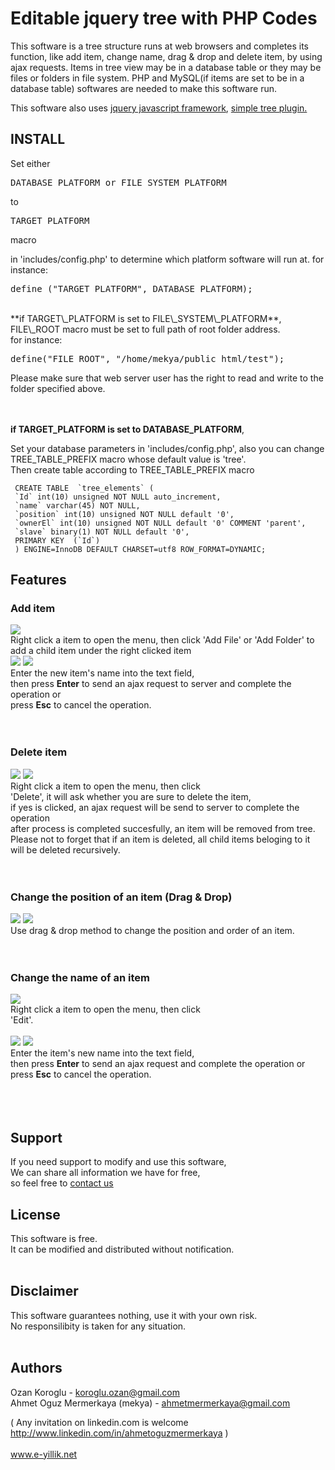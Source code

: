 # Editable jquery tree with PHP Codes #
This software is a tree structure runs at web browsers
and completes its function, like add item,
change name, drag & drop and delete item,
by using ajax requests. Items in tree view may be in a database table or
they may be files or folders in file system.
PHP and MySQL(if items are set to be in a database table) softwares are needed to make this software run.

This software also uses <a href='http://jquery.com'>jquery javascript framework</a>,
<a href='http://news.kg/wp-content/uploads/tree/'>simple tree plugin.</a>
<br />

## INSTALL ##
Set either
<pre>DATABASE_PLATFORM or FILE_SYSTEM_PLATFORM</pre> to
<pre>TARGET_PLATFORM</pre> macro
in 'includes/config.php' to determine which platform software will run at.
for instance:
<pre>define ("TARGET_PLATFORM", DATABASE_PLATFORM);</pre>
<br />
**if TARGET\_PLATFORM is set to FILE\_SYSTEM\_PLATFORM**,
FILE\_ROOT macro must be set to full path of root folder address.<br />
for instance:
<pre>define("FILE_ROOT", "/home/mekya/public_html/test");</pre>
Please make sure that web server user has the right to read and write to the folder
specified above.

<br /><br />
**if TARGET\_PLATFORM is set to DATABASE\_PLATFORM**,

Set your database parameters in 'includes/config.php',
also you can change TREE\_TABLE\_PREFIX macro whose default value is 'tree'.<br />
Then create table according to TREE\_TABLE\_PREFIX macro
```
 CREATE TABLE  `tree_elements` (
 `Id` int(10) unsigned NOT NULL auto_increment,
 `name` varchar(45) NOT NULL,
 `position` int(10) unsigned NOT NULL default '0',
 `ownerEl` int(10) unsigned NOT NULL default '0' COMMENT 'parent',
 `slave` binary(1) NOT NULL default '0',
 PRIMARY KEY  (`Id`)
 ) ENGINE=InnoDB DEFAULT CHARSET=utf8 ROW_FORMAT=DYNAMIC;
```



## Features ##
### Add item ###
<img src='http://farm3.static.flickr.com/2461/3797379229_73d6dd686a.jpg' />
<br />
Right click a item to open the menu, then click
'Add File' or 'Add Folder' to add a child item under the right clicked item     <br />
<div><img src='http://farm3.static.flickr.com/2651/3797377321_38287fa01e.jpg' />
<img src='http://farm4.static.flickr.com/3584/3798193088_a555942e63_m.jpg' />
<br />
Enter the new item's name into the text field,<br>
then press <b>Enter</b> to send an ajax request to server and complete the operation or<br>
press <b>Esc</b> to cancel the operation.<br>
<br>
<br>
<h3>Delete item</h3>
<img src='http://farm4.static.flickr.com/3505/3797377485_54b38d9b55.jpg' />
<img src='http://farm4.static.flickr.com/3583/3797377947_d59031e3a3.jpg' />
<br />
Right click a item to open the menu, then click<br>
'Delete', it will ask whether you are sure to delete the item,<br>
if yes is clicked, an ajax request will be send to server to complete the operation<br>
after process is completed succesfully, an item will be removed from tree.<br>
Please not to forget that if an item is deleted, all child items beloging to it<br>
will be deleted recursively.<br>
<br>
<br>
<h3>Change the position of an item (Drag & Drop)</h3>
<img src='http://farm4.static.flickr.com/3428/3798194474_33811a50f8.jpg' />
<img src='http://farm3.static.flickr.com/2458/3797378615_f7646ab717.jpg' />
<br />
Use drag & drop method to change the position and order of an item.<br>
<br>
<br>
<h3>Change the name of an item</h3>
<img src='http://farm4.static.flickr.com/3517/3797378317_8eb784bd92.jpg' />
<br />
Right click a item to open the menu, then click<br>
'Edit'.<br>
<br />
<img src='http://farm3.static.flickr.com/2576/3798223826_479d20d779.jpg' />
<img src='http://farm3.static.flickr.com/2632/3798223620_0234323b5d.jpg' />
<br />
Enter the item's new name into the text field,<br>
then press <b>Enter</b> to send an ajax request and complete the operation or<br>
press <b>Esc</b> to cancel the operation.<br>
<br>
<br>
<br>
<h2>Support</h2>
If you need support to modify and use this software,<br>
We can share all information we have for free,<br>
so feel free to <a href='mailto:ahmetmermerkaya@gmail.com'>contact us</a>

<h2>License</h2>
This software is free.<br>
It can be modified and distributed without notification.<br>
<br>
<h2>Disclaimer</h2>
This software guarantees nothing, use it with your own risk.<br>
No responsilibity is taken for any situation.<br>
<br>
<h2>Authors</h2>
Ozan Koroglu - <a href='mailto:koroglu.ozan@gmail.com'>koroglu.ozan@gmail.com</a> <br />
Ahmet Oguz Mermerkaya (mekya) - <a href='mailto:ahmetmermerkaya@gmail.com'>ahmetmermerkaya@gmail.com</a>

( Any invitation on linkedin.com is welcome <a href='http://www.linkedin.com/in/ahmetoguzmermerkaya'>http://www.linkedin.com/in/ahmetoguzmermerkaya</a> )<br>
<br />
<a href='http://www.e-yillik.net/'>www.e-yillik.net</a>